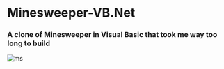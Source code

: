 # Minesweeper-VB.Net

### A clone of Minesweeper in Visual Basic that took me way too long to build

<img src="https://i.ibb.co/y5wby0D/ms.png" alt="ms" border="0">